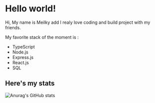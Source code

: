# Hello world!

Hi,
My name is Meilky add I realy love coding and build project with my friends.

My favorite stack of the moment is :
 - TypeScript
 - Node.js
 - Express.js
 - React.js
 - SQL

## Here's my stats
![Anurag's GitHub stats](https://github-readme-stats.vercel.app/api?username=Meilky&show_icons=true&theme=onedark)
